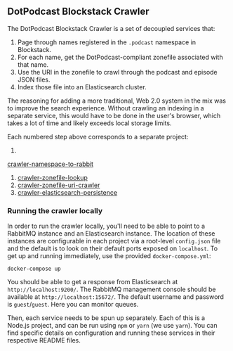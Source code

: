 ## DotPodcast Blockstack Crawler

The DotPodcast Blockstack Crawler is a set of decoupled services that:

1. Page through names registered in the `.podcast` namespace in
Blockstack.
1. For each name, get the DotPodcast-compliant zonefile associated with that name.
1. Use the URI in the zonefile to crawl through the podcast and episode
JSON files.
1. Index those file into an Elasticsearch cluster.

The reasoning for adding a more traditional, Web 2.0 system in the mix
was to improve the search experience. Without crawling an indexing in a
separate service, this would have to be done in the user's browser,
which takes a lot of time and likely exceeds local storage limits.

Each numbered step above corresponds to a separate project:

1.
[crawler-namespace-to-rabbit](https://github.com/DotPodcast/crawler-namespace-to-rabbit)
1. [crawler-zonefile-lookup](https://github.com/DotPodcast/crawler-zonefile-lookup)
1. [crawler-zonefile-uri-crawler](https://github.com/DotPodcast/crawler-zonefile-uri-crawler)
1. [crawler-elasticsearch-persistence](https://github.com/DotPodcast/crawler-elasticsearch-persistence)

### Running the crawler locally

In order to run the crawler locally, you'll need to be able to point to
a RabbitMQ instance and an Elasticsearch instance. The location of these
instances are configurable in each project via a root-level
`config.json` file and the default is to look on their default ports
exposed on `localhost`. To get up and running immediately, use the
provided `docker-compose.yml`:

```
docker-compose up
```

You should be able to get a response from Elasticsearch at
`http://localhost:9200/`. The RabbitMQ management console should be
available at `http://localhost:15672/`. The default username and
password is `guest`/`guest`. Here you can monitor queues.

Then, each service needs to be spun up separately. Each of this is a
Node.js project, and can be run using `npm` or `yarn` (we use `yarn`).
You can find specific details on configuration and running these
services in their respective README files.
